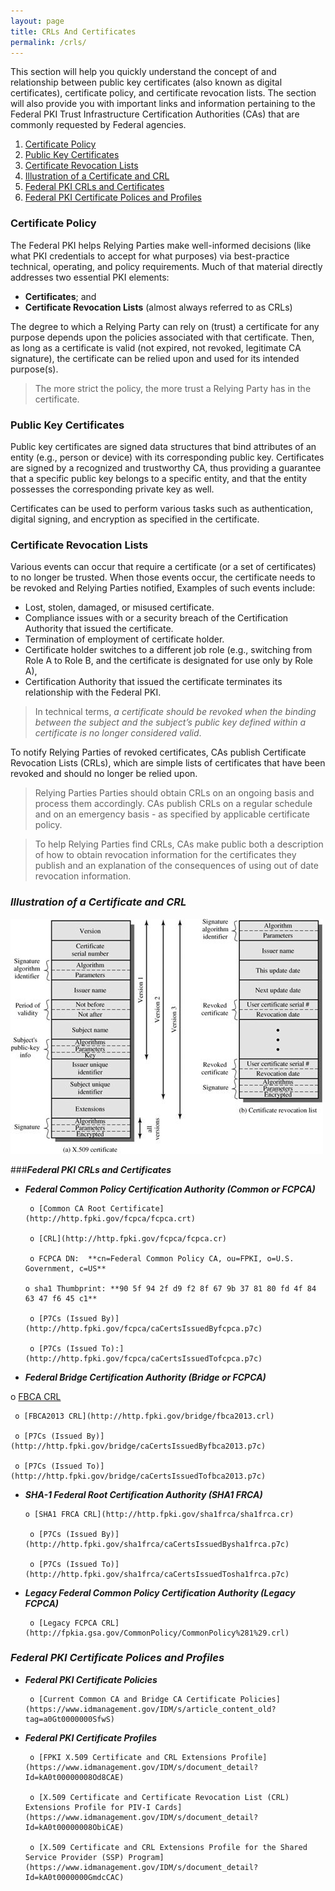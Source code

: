 ```yaml
---
layout: page
title: CRLs And Certificates
permalink: /crls/
---
```


This section will help you quickly understand the concept of and relationship between public key certificates (also known as digital certificates), certificate policy, and certificate revocation lists. The section will also provide you with important links and information pertaining to the  Federal PKI Trust Infrastructure Certification Authorities (CAs) that are commonly requested by Federal agencies.

1. [Certificate Policy](#certificate-policy)
2. [Public Key Certificates](#public-key-certificates)
3. [Certificate Revocation Lists](#certificate-revocation-lists)
4. [Illustration of a Certificate and CRL](#illustration-of-a-certificate-and-crl)
5. [Federal PKI CRLs and Certificates](#federal-pki-crls-and-certificates)
6. [Federal PKI Certificate Polices and Profiles](#federal-pki-certificate-polices-and-profiles)

### **Certificate Policy**

The Federal PKI helps Relying Parties make well-informed decisions (like what PKI credentials to accept for what purposes) via best-practice technical, operating, and policy requirements.  Much of that material directly addresses two essential PKI elements: 

- **Certificates**; and 
- **Certificate Revocation Lists** (almost always referred to as CRLs)

The degree to which a Relying Party can rely on (trust) a certificate for any purpose depends upon the policies associated with that certificate. Then,   as long as a certificate is valid (not expired, not revoked, legitimate CA signature), the certificate can be relied upon and used for its intended purpose(s). 

>The more strict the policy, the more trust a Relying Party has in the certificate.

### **Public Key Certificates**

Public key certificates are signed data structures that bind attributes of an entity (e.g., person or device) with its corresponding public key. Certificates are signed by a recognized and trustworthy CA, thus providing a guarantee that a specific public key belongs to a specific entity, and that the entity possesses the corresponding private key as well.

Certificates can be used to perform various tasks such as authentication, digital signing, and encryption as specified in the certificate.

### **Certificate Revocation Lists**
Various events can occur that require a certificate (or a set of certificates) to no longer be trusted.  When those events occur, the certificate needs to be revoked and Relying Parties notified,  Examples of such events include:

- Lost, stolen, damaged, or misused certificate.  
- Compliance issues with or a security breach of the Certification Authority that issued the certificate.  
- Termination of employment of certificate holder.
- Certificate holder switches to a different job role (e.g., switching from Role A to Role B, and the certificate is designated for use only by Role A), 
- Certification Authority that issued the certificate terminates its relationship with the Federal PKI.

> In technical terms, *a certificate should be revoked when the binding between the subject and the subject’s public key defined within a certificate is no longer considered valid*.

To notify Relying Parties of revoked certificates, CAs publish Certificate Revocation Lists (CRLs), which are simple lists of certificates that have been revoked and should no longer be relied upon.  

> Relying Parties Parties should obtain CRLs on an ongoing basis and process them accordingly. CAs publish CRLs on a regular schedule and on an emergency basis - as specified by applicable certificate policy.

> To help Relying Parties find CRLs, CAs make public both a description of how to obtain revocation information for the certificates they publish and an explanation of the consequences of using out of date revocation information.  

### ***Illustration of a Certificate and CRL***

<img src="/img/crls_diagram1.jpg"/>

###***Federal PKI CRLs and Certificates***
- ***Federal Common Policy Certification Authority (Common or FCPCA)***

       o [Common CA Root Certificate](http://http.fpki.gov/fcpca/fcpca.crt)

       o [CRL](http://http.fpki.gov/fcpca/fcpca.cr) 

       o FCPCA DN:  **cn=Federal Common Policy CA, ou=FPKI, o=U.S. Government, c=US** 

      o sha1 Thumbprint: **90 5f 94 2f d9 f2 8f 67 9b 37 81 80 fd 4f 84 63 47 f6 45 c1**

       o [P7Cs (Issued By)](http://http.fpki.gov/fcpca/caCertsIssuedByfcpca.p7c)

       o [P7Cs (Issued To):](http://http.fpki.gov/fcpca/caCertsIssuedTofcpca.p7c)

- ***Federal Bridge Certification Authority (Bridge or FCPCA)***

 o [FBCA CRL](http://http.fpki.gov/bridge/fbca.crl)

     o [FBCA2013 CRL](http://http.fpki.gov/bridge/fbca2013.crl)    

     o [P7Cs (Issued By)](http://http.fpki.gov/bridge/caCertsIssuedByfbca2013.p7c)

     o [P7Cs (Issued To)](http://http.fpki.gov/bridge/caCertsIssuedTofbca2013.p7c)

- ***SHA-1 Federal Root Certification Authority (SHA1 FRCA)***

      o [SHA1 FRCA CRL](http://http.fpki.gov/sha1frca/sha1frca.cr)

       o [P7Cs (Issued By)](http://http.fpki.gov/sha1frca/caCertsIssuedBysha1frca.p7c)

       o [P7Cs (Issued To)](http://http.fpki.gov/sha1frca/caCertsIssuedTosha1frca.p7c)

- ***Legacy Federal Common Policy Certification Authority (Legacy FCPCA)***

       o [Legacy FCPCA CRL](http://fpkia.gsa.gov/CommonPolicy/CommonPolicy%281%29.crl)

### ***Federal PKI Certificate Polices and Profiles***

- ***Federal PKI Certificate Policies***

       o [Current Common CA and Bridge CA Certificate Policies](https://www.idmanagement.gov/IDM/s/article_content_old?tag=a0Gt0000000SfwS) 

- ***Federal PKI Certificate Profiles***

       o [FPKI X.509 Certificate and CRL Extensions Profile](https://www.idmanagement.gov/IDM/s/document_detail?Id=kA0t00000008Od8CAE)

       o [X.509 Certificate and Certificate Revocation List (CRL) Extensions Profile for PIV-I Cards](https://www.idmanagement.gov/IDM/s/document_detail?Id=kA0t00000008ObiCAE)

       o [X.509 Certificate and CRL Extensions Profile for the Shared Service Provider (SSP) Program](https://www.idmanagement.gov/IDM/s/document_detail?Id=kA0t0000000GmdcCAC)











